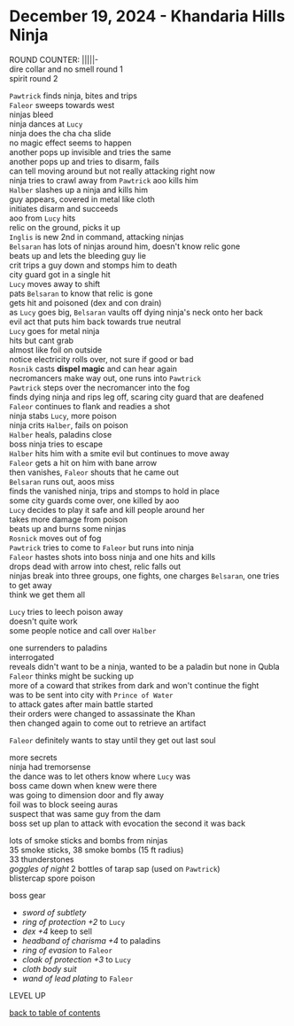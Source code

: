 # December 19, 2024 - Khandaria Hills Ninja

ROUND COUNTER: |||||-  
dire collar and no smell round 1  
spirit round 2 

`Pawtrick` finds ninja, bites and trips  
`Faleor` sweeps towards west  
ninjas bleed  
ninja dances at `Lucy`  
ninja does the cha cha slide  
no magic effect seems to happen  
another pops up invisible and tries the same  
another pops up and tries to disarm, fails  
can tell moving around but not really attacking right now  
ninja tries to crawl away from `Pawtrick` aoo kills him  
`Halber` slashes up a ninja and kills him  
guy appears, covered in metal like cloth  
initiates disarm and succeeds  
aoo from `Lucy` hits  
relic on the ground, picks it up  
`Inglis` is new 2nd in command, attacking ninjas  
`Belsaran` has lots of ninjas around him, doesn't know relic gone  
beats up and lets the bleeding guy lie  
crit trips a guy down and stomps him to death   
city guard got in a single hit  
`Lucy` moves away to shift  
pats `Belsaran` to know that relic is gone  
gets hit and poisoned (dex and con drain)  
as `Lucy` goes big, `Belsaran` vaults off dying ninja's neck onto her back  
evil act that puts him back towards true neutral  
`Lucy` goes for metal ninja  
hits but cant grab  
almost like foil on outside  
notice electricity rolls over, not sure if good or bad  
`Rosnik` casts **dispel magic** and can hear again  
necromancers make way out, one runs into `Pawtrick`  
`Pawtrick` steps over the necromancer into the fog  
finds dying ninja and rips leg off, scaring city guard that are deafened  
`Faleor` continues to flank and readies a shot  
ninja stabs `Lucy`, more poison  
ninja crits `Halber`, fails on poison  
`Halber` heals, paladins close  
boss ninja tries to escape  
`Halber` hits him with a smite evil but continues to move away  
`Faleor` gets a hit on him with bane arrow  
then vanishes, `Faleor` shouts that he came out  
`Belsaran` runs out, aoos miss  
finds the vanished ninja, trips and stomps to hold in place  
some city guards come over, one killed by aoo  
`Lucy` decides to play it safe and kill people around her  
takes more damage from poison  
beats up and burns some ninjas  
`Rosnick` moves out of fog  
`Pawtrick` tries to come to `Faleor` but runs into ninja  
`Faleor` hastes shots into boss ninja and one hits and kills  
drops dead with arrow into chest, relic falls out  
ninjas break into three groups, one fights, one charges `Belsaran`, one tries to get away  
think we get them all  

`Lucy` tries to leech poison away  
doesn't quite work  
some people notice and call over `Halber`  

one surrenders to paladins   
interrogated  
reveals didn't want to be a ninja, wanted to be a paladin but none in Qubla  
`Faleor` thinks might be sucking up  
more of a coward that strikes from dark and won't continue the fight  
was to be sent into city with `Prince of Water`  
to attack gates after main battle started  
their orders were changed to assassinate the Khan  
then changed again to come out to retrieve an artifact  

`Faleor` definitely wants to stay until they get out last soul  

more secrets  
ninja had tremorsense  
the dance was to let others know where `Lucy` was  
boss came down when knew were there  
was going to dimension door and fly away  
foil was to block seeing auras  
suspect that was same guy from the dam  
boss set up plan to attack with evocation the second it was back  

lots of smoke sticks and bombs from ninjas  
35 smoke sticks, 38 smoke bombs (15 ft radius)  
33 thunderstones  
_goggles of night_
2 bottles of tarap sap (used on `Pawtrick`)  
blistercap spore poison

boss gear
- _sword of subtlety_ 
- _ring of protection +2_ to `Lucy`
- _dex +4_ keep to sell  
- _headband of charisma +4_ to paladins
- _ring of evasion_ to `Faleor`
- _cloak of protection +3_ to `Lucy`
- _cloth body suit_
- _wand of lead plating_ to `Faleor`


LEVEL UP


[back to table of contents](/sessions/README.md)

